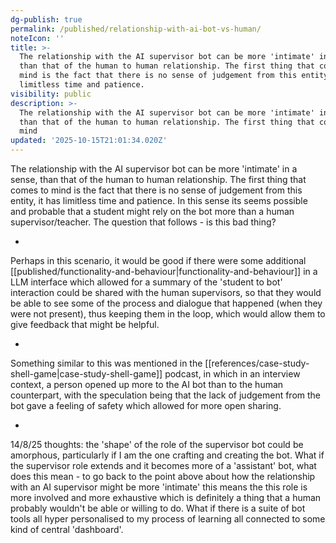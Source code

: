 ```yaml
---
dg-publish: true
permalink: /published/relationship-with-ai-bot-vs-human/
noteIcon: ''
title: >-
  The relationship with the AI supervisor bot can be more 'intimate' in a sense,
  than that of the human to human relationship. The first thing that comes to
  mind is the fact that there is no sense of judgement from this entity, it has
  limitless time and patience.
visibility: public
description: >-
  The relationship with the AI supervisor bot can be more 'intimate' in a sense,
  than that of the human to human relationship. The first thing that comes to
  mind 
updated: '2025-10-15T21:01:34.020Z'
---
```


The relationship with the AI supervisor bot can be more 'intimate' in a sense, than that of the human to human relationship. The first thing that comes to mind is the fact that there is no sense of judgement from this entity, it has limitless time and patience. 
In this sense its seems possible and probable that a student might rely on the bot more than a human supervisor/teacher. The question that follows - is this bad thing?

-

Perhaps in this scenario, it would be good if there were some additional [[published/functionality-and-behaviour\|functionality-and-behaviour]]  in a LLM interface which allowed for a summary of the 'student to bot' interaction could be shared with the human supervisors, so that they would be able to see some of the process and dialogue that happened (when they were not present), thus keeping them in the loop, which would allow them to give feedback that might be helpful.

-

Something similar to this was mentioned in the [[references/case-study-shell-game\|case-study-shell-game]] podcast, in which in an interview context, a person opened up more to the AI bot than to the human counterpart, with the speculation being that the lack of judgement from the bot gave a feeling of safety which allowed for more open sharing.

-

14/8/25 thoughts:
the 'shape' of the role of the supervisor bot could be amorphous, particularly if I am the one crafting and creating the bot. What if the supervisor role extends and it becomes more of a 'assistant' bot, what does this mean - to go back to the point above about how the relationship with an AI supervisor might be more 'intimate' this means the this role is more involved and more exhaustive which is definitely a thing that a human probably wouldn't be able or willing to do.
What if there is a suite of bot tools all hyper personalised to my process of learning all connected to some kind of central 'dashboard'.
